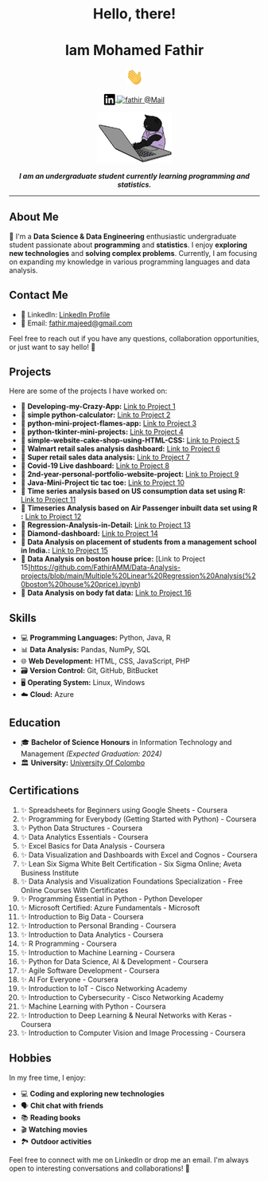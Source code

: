 <h1 align="center">Hello, there!</h1>
<h1 align="center">Iam Mohamed Fathir </h1>

<p align="center">
  <img src="https://raw.githubusercontent.com/ABSphreak/ABSphreak/master/gifs/Hi.gif" width="35" height="35">
</p>

<p align="center">
  <a href="https://www.linkedin.com/in/mohamed-fathir-538951204">
    <img align="center" width="22px" src="https://github.com/FathirAMM/FathirAMM/blob/main/lk.svg">
  </a>
  <a href="mailto:fathir.majeed@gmail.com">
    <img align="center" alt="fathir @Mail" width="22px" src="https://cdn.jsdelivr.net/npm/simple-icons@v3/icons/gmail.svg" />
  </a>
</p>

<p align="center">
  <img src="https://github.com/FathirAMM/FathirAMM/blob/main/git.gif" width="150">
</p>

<p align="center">
  <b><i>I am an undergraduate student currently learning programming and statistics.</i></b>
</p>



---
## About Me

🚀 I'm a **Data Science & Data Engineering** enthusiastic undergraduate student passionate about **programming** and **statistics**. I enjoy **exploring new technologies** and **solving complex problems**. Currently, I am focusing on expanding my knowledge in various programming languages and data analysis.

## Contact Me

- 📩 LinkedIn: [LinkedIn Profile](https://www.linkedin.com/in/mohamed-fathir-538951204)
- 📧 Email: fathir.majeed@gmail.com

Feel free to reach out if you have any questions, collaboration opportunities, or just want to say hello! 🤝

## Projects

Here are some of the projects I have worked on:

- 🔧 **Developing-my-Crazy-App:** [Link to Project 1](https://github.com/FathirAMM/Developing-my-Crazy-App)
- 🔧 **simple python-calculator:** [Link to Project 2](https://github.com/FathirAMM/python-calculator)
- 🔧 **python-mini-project-flames-app:** [Link to Project 3](https://github.com/FathirAMM/python-mini-project-flames-app)
- 🔧 **python-tkinter-mini-projects:** [Link to Project 4](https://github.com/FathirAMM/python-tkinter-mini-projects)
- 🔧 **simple-website-cake-shop-using-HTML-CSS:** [Link to Project 5](https://github.com/FathirAMM/simple-website-cake-shop-using-HTML-CSS)
- 🔧 **Walmart retail sales analysis dashboard:** [Link to Project 6](https://github.com/FathirAMM/My-Tableau-Dashboard-projects/tree/main/Walmart%20Retail%20sales%20Analysis%20Dashboard)
- 🔧 **Super retail sales data analysis:** [Link to Project 7](https://github.com/FathirAMM/My-Tableau-Dashboard-projects/tree/main/superstore%20sales%20analysis%20dashboard)
- 🔧 **Covid-19 Live dashboard:** [Link to Project 8](https://github.com/FathirAMM/My-Tableau-Dashboard-projects/tree/main/covid19%20dashboard)
- 🔧 **2nd-year-personal-portfolio-website-project:** [Link to Project 9](https://github.com/FathirAMM/2nd-year-personal-portfolio-website-project)
- 🔧 **Java-Mini-Project tic tac toe:** [Link to Project 10](https://github.com/FathirAMM/Java-Mini-Project)
- 🔧 **Time series analysis based on US consumption data set using R:** [Link to Project 11](https://github.com/FathirAMM/A-journey-with-R/tree/main/Time%20Series%20Analysis%20in%20R/Time%20series%20analysis%20%26%20ARIMA%20model%20fitting%20for%20usconsumption%20inbuilt%20data%20set%20of%20fpp%20pkg)
- 🔧 **Timeseries Analysis based on Air Passenger inbuilt data set using R
:** [Link to Project 12](https://github.com/FathirAMM/A-journey-with-R/tree/main/Time%20Series%20Analysis%20in%20R/Time%20series%20analysis%20based%20Airpassenger%20inbuilt%20dataset)
- 🔧 **Regression-Analysis-in-Detail:** [Link to Project 13](https://github.com/FathirAMM/Regression-Analysis-in-Detail)
- 🔧 **Diamond-dashboard:** [Link to Project 14](https://github.com/FathirAMM/Diamond-dashboard-)
- 🔧 **Data Analysis on  placement of students from a management school in India.:** [Link to Project 15](https://github.com/FathirAMM/Data-Analysis-projects/blob/main/EDA.ipynb)
- 🔧 **Data Analysis on boston house price:** [Link to Project 15]https://github.com/FathirAMM/Data-Analysis-projects/blob/main/Multiple%20Linear%20Regression%20Analysis(%20boston%20house%20price).ipynb)
- 🔧 **Data Analysis on body fat data:** [Link to Project 16](https://github.com/FathirAMM/Data-Analysis-projects/blob/main/Multiple%20Linear%20Regression%20Analysis(Body%20fat%20data%20set).ipynb)

## Skills

- 💻 **Programming Languages:** Python, Java, R
- 📊 **Data Analysis:** Pandas, NumPy, SQL
- 🌐 **Web Development:** HTML, CSS, JavaScript, PHP
- 🗃️ **Version Control:** Git, GitHub, BitBucket
- 🖥️ **Operating System:** Linux, Windows
- ☁️ **Cloud:** Azure

## Education

- 🎓 **Bachelor of Science Honours** in Information Technology and Management _(Expected Graduation: 2024)_
- 🏛️ **University:** [University Of Colombo](https://cmb.ac.lk/)

## Certifications

1. ✨ Spreadsheets for Beginners using Google Sheets - Coursera
2. ✨ Programming for Everybody (Getting Started with Python) - Coursera
3. ✨ Python Data Structures - Coursera
4. ✨ Data Analytics Essentials - Coursera
5. ✨ Excel Basics for Data Analysis - Coursera
6. ✨ Data Visualization and Dashboards with Excel and Cognos - Coursera
7. ✨ Lean Six Sigma White Belt Certification - Six Sigma Online; Aveta Business Institute
8. ✨ Data Analysis and Visualization Foundations Specialization - Free Online Courses With Certificates
9. ✨ Programming Essential in Python - Python Developer
10. ✨ Microsoft Certified: Azure Fundamentals - Microsoft
11. ✨ Introduction to Big Data - Coursera
12. ✨ Introduction to Personal Branding - Coursera
13. ✨ Introduction to Data Analytics - Coursera
14. ✨ R Programming - Coursera
15. ✨ Introduction to Machine Learning - Coursera
16. ✨ Python for Data Science, AI & Development - Coursera
17. ✨ Agile Software Development - Coursera
18. ✨ AI For Everyone - Coursera
19. ✨ Introduction to IoT - Cisco Networking Academy
20. ✨ Introduction to Cybersecurity - Cisco Networking Academy
21. ✨ Machine Learning with Python - Coursera
22. ✨ Introduction to Deep Learning & Neural Networks with Keras - Coursera
23. ✨ Introduction to Computer Vision and Image Processing - Coursera

## Hobbies

In my free time, I enjoy:

- 💻 **Coding and exploring new technologies**
- 🗣️ **Chit chat with friends**
- 📚 **Reading books**
- 🎬 **Watching movies**
- 🏞️ **Outdoor activities**

Feel free to connect with me on LinkedIn or drop me an email. I'm always open to interesting conversations and collaborations! 🤗
